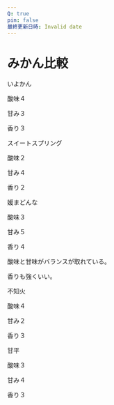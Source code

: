 ```yaml
---
Q: true
pin: false
最終更新日時: Invalid date
---
```

# みかん比較

いよかん

酸味４

甘み３

香り３

スイートスプリング

酸味２

甘み４

香り２

媛まどんな

酸味３

甘み５

香り４

酸味と甘味がバランスが取れている。

香りも強くいい。

不知火

酸味４

甘み２

香り３

甘平

酸味３

甘み４

香り３